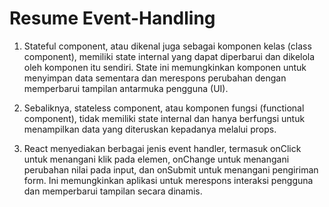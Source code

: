 # Resume Event-Handling

1. Stateful component, atau dikenal juga sebagai komponen kelas (class component), memiliki state internal yang dapat diperbarui dan dikelola oleh komponen itu sendiri. State ini memungkinkan komponen untuk menyimpan data sementara dan merespons perubahan dengan memperbarui tampilan antarmuka pengguna (UI). 

2. Sebaliknya, stateless component, atau komponen fungsi (functional component), tidak memiliki state internal dan hanya berfungsi untuk menampilkan data yang diteruskan kepadanya melalui props.

3. React menyediakan berbagai jenis event handler, termasuk onClick untuk menangani klik pada elemen, onChange untuk menangani perubahan nilai pada input, dan onSubmit untuk menangani pengiriman form. Ini memungkinkan aplikasi untuk merespons interaksi pengguna dan memperbarui tampilan secara dinamis.